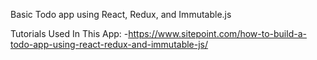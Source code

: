 Basic Todo app using React, Redux, and Immutable.js


Tutorials Used In This App:
    -https://www.sitepoint.com/how-to-build-a-todo-app-using-react-redux-and-immutable-js/



